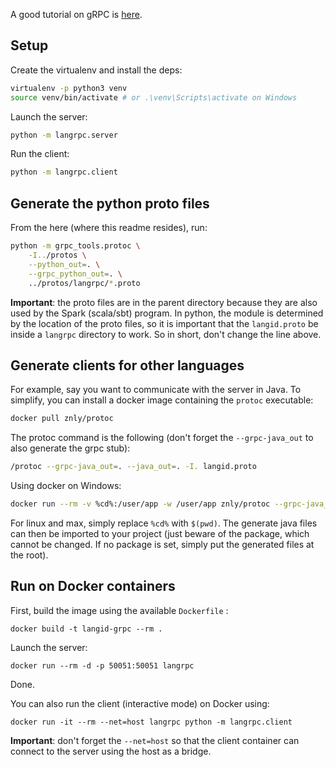 

A good tutorial on gRPC is [here](https://engineering.semantics3.com/a-simplified-guide-to-grpc-in-python-6c4e25f0c506).


## Setup

Create the virtualenv and install the deps:

```bash
virtualenv -p python3 venv
source venv/bin/activate # or .\venv\Scripts\activate on Windows
```

Launch the server:

```bash
python -m langrpc.server
```

Run the client:

```bash
python -m langrpc.client
```

## Generate the python proto files

From the here (where this readme resides), run:

```bash
python -m grpc_tools.protoc \
    -I../protos \
    --python_out=. \
    --grpc_python_out=. \
    ../protos/langrpc/*.proto
```

__Important__: the proto files are in the parent directory because they are also used by the Spark (scala/sbt) program.
In python, the module is determined by the location of the proto files, so it is important that the `langid.proto` be inside a `langrpc` directory to work. So in short, don't change the line above. 

## Generate clients for other languages

For example, say you want to communicate with the server in Java. To simplify, you can install a docker image containing the `protoc` executable:

```bash
docker pull znly/protoc
```

The protoc command is the following (don't forget the `--grpc-java_out` to also generate the grpc stub):

```bash
/protoc --grpc-java_out=. --java_out=. -I. langid.proto
```

Using docker on Windows:

```bash
docker run --rm -v %cd%:/user/app -w /user/app znly/protoc --grpc-java_out=. --java_out=. -I. langid.proto
```

For linux and max, simply replace `%cd%` with `$(pwd)`. The generate java files can then be imported to your project (just beware of the package, which cannot be changed. If no package is set, simply put the generated files at the root).

## Run on Docker containers

First, build the image using the available `Dockerfile` :

```shell
docker build -t langid-grpc --rm .
```

Launch the server:
```shell
docker run --rm -d -p 50051:50051 langrpc
```
Done.

You can also run the client (interactive mode) on Docker using:
```shell
docker run -it --rm --net=host langrpc python -m langrpc.client
```
__Important__: don't forget the `--net=host` so that the client container
can connect to the server using the host as a bridge.
